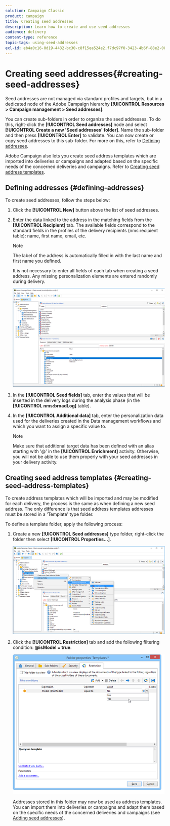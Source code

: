 ```yaml
---
solution: Campaign Classic
product: campaign
title: Creating seed addresses
description: Learn how to create and use seed addresses
audience: delivery
content-type: reference
topic-tags: using-seed-addresses
exl-id: eb4a0c16-0d19-4432-bc30-c8f15ea524e2,f7dc97f0-3423-4b6f-88e2-08180f9adf8a
---
```

# Creating seed addresses{#creating-seed-addresses}

Seed addresses are not managed via standard profiles and targets, but in a dedicated node of the Adobe Campaign hierarchy **[!UICONTROL Resources > Campaign management > Seed addresses]**.

You can create sub-folders in order to organize the seed addresses. To do this, right-click the **[!UICONTROL Seed addresses]** node and select **[!UICONTROL Create a new 'Seed addresses' folder]**. Name the sub-folder and then press **[!UICONTROL Enter]** to validate. You can now create or copy seed addresses to this sub-folder. For more on this, refer to [Defining addresses](#defining-addresses).

Adobe Campaign also lets you create seed address templates which are imported into deliveries or campaigns and adapted based on the specific needs of the concerned deliveries and campaigns. Refer to [Creating seed address templates](#creating-seed-address-templates).

## Defining addresses {#defining-addresses}

To create seed addresses, follow the steps below:

1. Click the **[!UICONTROL New]** button above the list of seed addresses.
1. Enter the data linked to the address in the matching fields from the **[!UICONTROL Recipient]** tab. The available fields correspond to the standard fields in the profiles of the delivery recipients (nms:recipient table): name, first name, email, etc.

   >[!NOTE]
   >
   >The label of the address is automatically filled in with the last name and first name you defined.
   >
   >It is not necessary to enter all fields of each tab when creating a seed address. Any missing personalization elements are entered randomly during delivery.

   ![](assets/s_ncs_user_seedlist_new_address.png)

1. In the **[!UICONTROL Seed fields]** tab, enter the values that will be inserted in the delivery logs during the analysis phase (in the **[!UICONTROL nms:broadLog]** table).

1. In the **[!UICONTROL Additional data]** tab, enter the personalization data used for the deliveries created in the Data management workflows and which you want to assign a specific value to.

   >[!NOTE]
   >
   >Make sure that additional target data has been defined with an alias starting with '@' in the **[!UICONTROL Enrichment]** activity. Otherwise, you will not be able to use them properly with your seed addresses in your delivery activity.

## Creating seed address templates {#creating-seed-address-templates}

To create address templates which will be imported and may be modified for each delivery, the process is the same as when defining a new seed address. The only difference is that seed address templates addresses must be stored in a 'Template' type folder.

To define a template folder, apply the following process:

1. Create a new **[!UICONTROL Seed addresses]** type folder, right-click the folder then select **[!UICONTROL Properties...]**.

   ![](assets/s_ncs_user_seedlist_template_folder.png)

1. Click the **[!UICONTROL Restriction]** tab and add the following filtering condition: **@isModel = true**.

   ![](assets/s_ncs_user_seedlist_folder_is_model.png)

   Addresses stored in this folder may now be used as address templates. You can import them into deliveries or campaigns and adapt them based on the specific needs of the concerned deliveries and campaigns (see [Adding seed addresses](../../delivery/using/adding-seed-addresses.md)).
